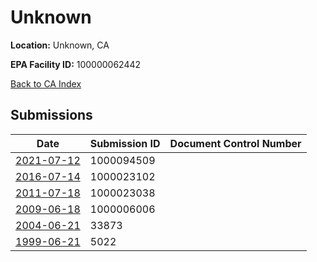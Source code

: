 # Unknown

**Location:** Unknown, CA

**EPA Facility ID:** 100000062442

[Back to CA Index](../../index.md)

## Submissions

| Date | Submission ID | Document Control Number |
|------|--------------|-------------------------|
| [2021-07-12](submissions/1000094509.md) | 1000094509 |  |
| [2016-07-14](submissions/1000023102.md) | 1000023102 |  |
| [2011-07-18](submissions/1000023038.md) | 1000023038 |  |
| [2009-06-18](submissions/1000006006.md) | 1000006006 |  |
| [2004-06-21](submissions/33873.md) | 33873 |  |
| [1999-06-21](submissions/5022.md) | 5022 |  |
